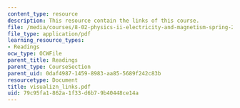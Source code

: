```yaml
---
content_type: resource
description: This resource contain the links of this course.
file: /media/courses/8-02-physics-ii-electricity-and-magnetism-spring-2007/79c95fa1862a1f33d6b79b40448ce14a_visualizn_links.pdf
file_type: application/pdf
learning_resource_types:
- Readings
ocw_type: OCWFile
parent_title: Readings
parent_type: CourseSection
parent_uid: 0daf4987-1459-8983-aa85-5689f242c83b
resourcetype: Document
title: visualizn_links.pdf
uid: 79c95fa1-862a-1f33-d6b7-9b40448ce14a
---
```


